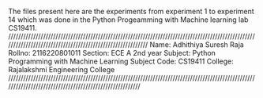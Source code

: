 The files present here are the experiments from experiment 1 to experiment 14 which was done in the Python Progeamming with Machine learning lab CS19411. 
///////////////////////////////////////////////////////////////////////////////////////////////////////////////////////////////////////////////////////////
Name: Adhithiya Suresh Raja
Rollno: 2116220801011
Section: ECE A 2nd year
Subject: Python Programming with Machine Learning 
Subject Code: CS19411
College: Rajalakshmi Engineering College
////////////////////////////////////////////////////////////////////////////////////////////////////////////////////////////////////////////////////////
